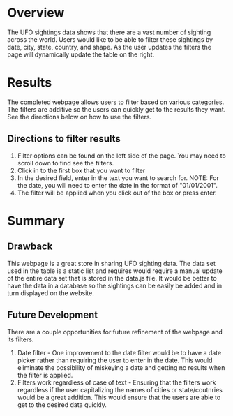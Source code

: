 # Overview
The UFO sightings data shows that there are a vast number of sighting across the world. Users would like to be able to filter these sightings by date, city, state, country, and shape. As the user updates the filters the page will dynamically update the table on the right.

# Results
The completed webpage allows users to filter based on various categories. The filters are additive so the users can quickly get to the results they want.
See the directions below on how to use the filters.
## Directions to filter results
1. Filter options can be found on the left side of the page. You may need to scroll down to find see the filters.
2. Click in to the first box that you want to filter
3. In the desired field, enter in the text you want to search for. NOTE: For the date, you will need to enter the date in the format of "01/01/2001".
4. The filter will be applied when you click out of the box or press enter.

# Summary
## Drawback
This webpage is a great store in sharing UFO sighting data. The data set used in the table is a static list and requires would require a manual update of the entire data set that is stored in the data.js file. It would be better to have the data in a database so the sightings can be easily be added and in turn displayed on the website.
## Future Development
There are a couple opportunities for future refinement of the webpage and its filters.
1. Date filter - One improvement to the date filter would be to have a date picker rather than requiring the user to enter in the date. This would eliminate the possibility of miskeying a date and getting no results when the filter is applied.
2. Filters work regardless of case of text - Ensuring that the filters work regardless if the user capitalizing the names of cities or state/coutnries would be a great addition. This would ensure that the users are able to get to the desired data quickly. 
